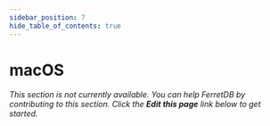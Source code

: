 ```yaml
---
sidebar_position: 7
hide_table_of_contents: true
---
```


# macOS

_This section is not currently available.
You can help FerretDB by contributing to this section.
Click the **Edit this page** link below to get started._
